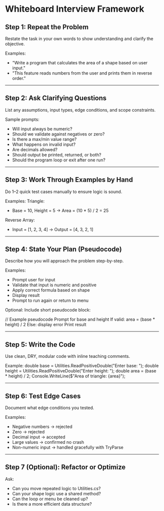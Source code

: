 ﻿# Whiteboard Interview Framework

## Step 1: Repeat the Problem

Restate the task in your own words to show understanding and clarify the objective.

Examples:
- "Write a program that calculates the area of a shape based on user input."
- "This feature reads numbers from the user and prints them in reverse order."

--------------------------------------------------------------------------------

## Step 2: Ask Clarifying Questions

List any assumptions, input types, edge conditions, and scope constraints.

Sample prompts:
- Will input always be numeric?
- Should we validate against negatives or zero?
- Is there a max/min value range?
- What happens on invalid input?
- Are decimals allowed?
- Should output be printed, returned, or both?
- Should the program loop or exit after one run?

--------------------------------------------------------------------------------

## Step 3: Work Through Examples by Hand

Do 1–2 quick test cases manually to ensure logic is sound.

Examples:
Triangle:
- Base = 10, Height = 5 → Area = (10 * 5) / 2 = 25

Reverse Array:
- Input = [1, 2, 3, 4] → Output = [4, 3, 2, 1]

--------------------------------------------------------------------------------

## Step 4: State Your Plan (Pseudocode)

Describe how you will approach the problem step-by-step.

Examples:
- Prompt user for input
- Validate that input is numeric and positive
- Apply correct formula based on shape
- Display result
- Prompt to run again or return to menu

Optional: Include short pseudocode block:

// Example pseudocode
Prompt for base and height
If valid: area = (base * height) / 2
Else: display error
Print result

--------------------------------------------------------------------------------

## Step 5: Write the Code

Use clean, DRY, modular code with inline teaching comments.

Example:
double base = Utilities.ReadPositiveDouble("Enter base: ");
double height = Utilities.ReadPositiveDouble("Enter height: ");
double area = (base * height) / 2;
Console.WriteLine($"Area of triangle: {area}");

--------------------------------------------------------------------------------

## Step 6: Test Edge Cases

Document what edge conditions you tested.

Examples:
- Negative numbers → rejected
- Zero → rejected
- Decimal input → accepted
- Large values → confirmed no crash
- Non-numeric input → handled gracefully with TryParse

--------------------------------------------------------------------------------

## Step 7 (Optional): Refactor or Optimize

Ask:
- Can you move repeated logic to Utilities.cs?
- Can your shape logic use a shared method?
- Can the loop or menu be cleaned up?
- Is there a more efficient data structure?

